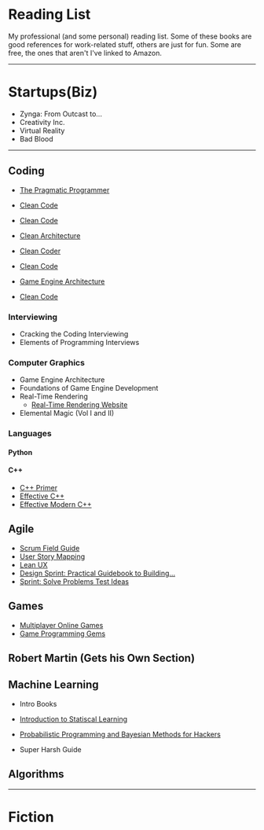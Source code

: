 # Reading List

My professional (and some personal) reading list. Some of these books are good references for work-related stuff,
others are just for fun. Some are free, the ones that aren't I've linked to Amazon.

---
# Startups(Biz)
- Zynga: From Outcast to...
- Creativity Inc.
- Virtual Reality
- Bad Blood

---
## Coding
- [The Pragmatic Programmer](https://www.amazon.com/Pragmatic-Programmer-Journeyman-Master/dp/020161622X/ref=sr_1_1?ie=UTF8&qid=1549564633&sr=8-1&keywords=the+pragmatic+programmer)
- [Clean Code](https://www.amazon.com/gp/product/0132350882/ref=dbs_a_def_rwt_hsch_vapi_taft_p1_i0)

- [Clean Code](https://www.amazon.com/gp/product/0132350882/ref=dbs_a_def_rwt_hsch_vapi_taft_p1_i0)

- [Clean Architecture](https://www.amazon.com/gp/product/0134494164/ref=dbs_a_def_rwt_hsch_vapi_taft_p1_i1)

- [Clean Coder](https://www.amazon.com/gp/product/0137081073/ref=dbs_a_def_rwt_hsch_vapi_taft_p1_i2)

- [Clean Code](https://www.amazon.com/gp/product/0132350882/ref=dbs_a_def_rwt_hsch_vapi_taft_p1_i0)

- [Game Engine Architecture](https://www.amazon.com/Engine-Architecture-Third-Jason-Gregory/dp/1138035459/ref=dp_ob_title_bk)

- [Clean Code](https://www.amazon.com/gp/product/0132350882/ref=dbs_a_def_rwt_hsch_vapi_taft_p1_i0)
### Interviewing
- Cracking the Coding Interviewing
- Elements of Programming Interviews

### Computer Graphics
- Game Engine Architecture
- Foundations of Game Engine Development
- Real-Time Rendering
	- [Real-Time Rendering Website](http://www.realtimerendering.com/)
- Elemental Magic (Vol I and II)

### Languages
#### Python
#### C++
- [C++ Primer](https://www.amazon.com/Primer-5th-Stanley-B-Lippman/dp/0321714113)
- [Effective C++](https://www.amazon.com/Effective-Specific-Improve-Programs-Designs/dp/0321334876/ref=pd_bxgy_img_3/136-3043400-5095605?_encoding=UTF8&pd_rd_i=0321334876&pd_rd_r=37d14678-3f0c-11e9-9c0b-cb09ebcd933f&pd_rd_w=30V1T&pd_rd_wg=HYzXQ&pf_rd_p=6725dbd6-9917-451d-beba-16af7874e407&pf_rd_r=40ZPQWPZH264NPX8XFZE&psc=1&refRID=40ZPQWPZH264NPX8XFZE)
- [Effective Modern C++](https://www.amazon.com/Effective-Modern-Specific-Ways-Improve/dp/1491903996/ref=pd_bxgy_img_2/136-3043400-5095605?_encoding=UTF8&pd_rd_i=1491903996&pd_rd_r=37d14678-3f0c-11e9-9c0b-cb09ebcd933f&pd_rd_w=30V1T&pd_rd_wg=HYzXQ&pf_rd_p=6725dbd6-9917-451d-beba-16af7874e407&pf_rd_r=40ZPQWPZH264NPX8XFZE&psc=1&refRID=40ZPQWPZH264NPX8XFZE)

## Agile
-  [Scrum Field Guide](https://www.amazon.com/Scrum-Field-Guide-Addison-Wesley-Signature/dp/0133853624/ref=sr_1_1?ie=UTF8&qid=1548955688&sr=8-1&keywords=scrum+field+guide)
- [User Story Mapping](https://www.amazon.com/gp/product/1491904909/ref=ox_sc_act_title_1?smid=ATVPDKIKX0DER&psc=1)
- [Lean UX]( https://www.amazon.com/Lean-UX-Designing-Great-Products/dp/1491953608/ref=sr_1_1?ie=UTF8&qid=1550262288&sr=8-1&keywords=Lean+UX%3A+Designing+Great+Products+with+Agile+Teams)
- [Design Sprint: Practical Guidebook to Building...](https://www.amazon.com/Design-Sprint-Practical-Guidebook-Building/dp/1491923172/ref=sr_1_1?ie=UTF8&qid=1550262308&sr=8-1&keywords=Design+Sprint%3A+A+Practical+Guidebook+for+Building+Great+Digital+Products)
- [Sprint: Solve Problems Test Ideas](https://www.amazon.com/Sprint-Solve-Problems-Test-Ideas/dp/0593076117/ref=tmm_pap_swatch_0?_encoding=UTF8&qid=1550262331&sr=8-1)

## Games
- [Multiplayer Online Games](	https://www.amazon.com/Development-Deployment-Multiplayer-Online-Games/dp/3903213055/ref=sr_1_sc_1?ie=UTF8&qid=1548957331&sr=8-1-spell&keywords=Multiplayer+gamed+developmetn)
- [Game Programming Gems](https://www.amazon.com/s/ref=nb_sb_noss_2?url=search-alias%3Daps&field-keywords=GAME+PROGRAMMING+GEMS)
## Robert Martin (Gets his Own Section)

## Machine Learning
- Intro Books
- [Introduction to Statiscal Learning](http://www-bcf.usc.edu/~gareth/ISL/)
- [Probabilistic Programming and 
Bayesian Methods for Hackers ](https://nbviewer.jupyter.org/github/CamDavidsonPilon/Probabilistic-Programming-and-Bayesian-Methods-for-Hackers/blob/master/Prologue/Prologue.ipynb)

- Super Harsh Guide
## Algorithms
---
# Fiction
